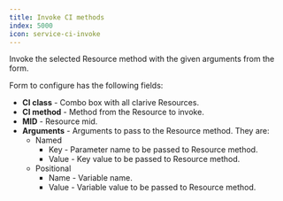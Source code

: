 ```yaml
---
title: Invoke CI methods
index: 5000
icon: service-ci-invoke
---
```


Invoke the selected Resource method with the given arguments from the form.

Form to configure has the following fields:

- **CI class** - Combo box with all clarive Resources.
- **CI method** - Method from the Resource to invoke.
- **MID** - Resource mid.
- **Arguments** - Arguments to pass to the Resource method. They are:
   - Named
     - Key - Parameter name to be passed to Resource method.
     - Value - Key value to be passed to Resource method.
   - Positional
     - Name - Variable name.
     - Value - Variable value to be passed to Resource method.
